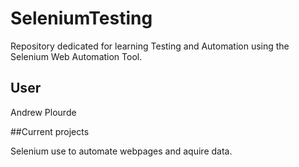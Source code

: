 # SeleniumTesting
Repository dedicated for learning Testing and Automation using the Selenium Web Automation Tool.

## User 
Andrew Plourde

##Current projects

Selenium use to automate webpages and aquire data.
